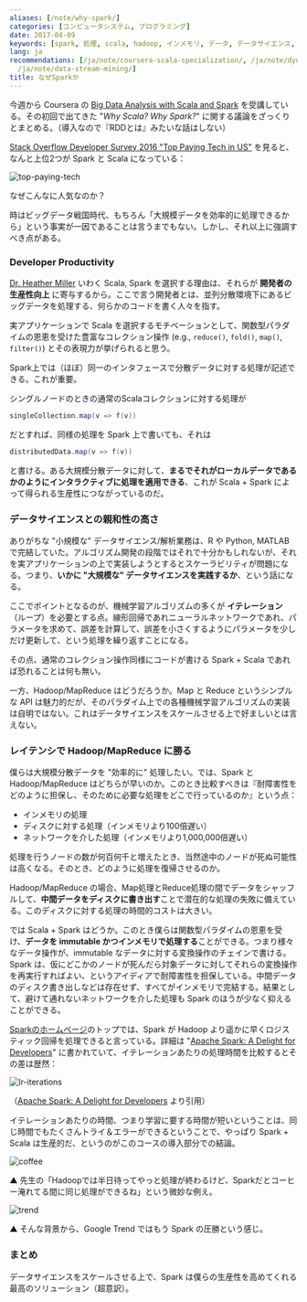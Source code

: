 ```yaml
---
aliases: [/note/why-spark/]
categories: [コンピュータシステム, プログラミング]
date: 2017-04-09
keywords: [spark, 処理, scala, hadoop, インメモリ, データ, データサイエンス, ディスク, ノード, mapreduce]
lang: ja
recommendations: [/ja/note/coursera-scala-specialization/, /ja/note/dynamo-style/,
  /ja/note/data-stream-mining/]
title: なぜSparkか
---
```


今週から Coursera の [Big Data Analysis with Scala and Spark](https://www.coursera.org/learn/scala-spark-big-data) を受講している。その初回で出てきた "*Why Scala? Why Spark?*" に関する議論をざっくりとまとめる。（導入なので『RDDとは』みたいな話はしない）

[Stack Overflow Developer Survey 2016 "Top Paying Tech in US"](http://stackoverflow.com/insights/survey/2016#technology-top-paying-tech) を見ると、なんと上位2つが Spark と Scala になっている：

![top-paying-tech](/images/why-spark/top-paying-tech.png)

なぜこんなに人気なのか？

時はビッグデータ戦国時代、もちろん「大規模データを効率的に処理できるから」という事実が一因であることは言うまでもない。しかし、それ以上に強調すべき点がある。

### Developer Productivity

[Dr. Heather Miller](http://www.heather.miller.am/) いわく Scala, Spark を選択する理由は、それらが **開発者の生産性向上** に寄与するから。ここで言う開発者とは、並列分散環境下にあるビッグデータを処理する、何らかのコードを書く人々を指す。

実アプリケーションで Scala を選択するモチベーションとして、関数型パラダイムの恩恵を受けた豊富なコレクション操作 (e.g., `reduce()`, `fold()`, `map()`, `filter()`) とその表現力が挙げられると思う。

Spark上では（ほぼ）同一のインタフェースで分散データに対する処理が記述できる。これが重要。

シングルノードのときの通常のScalaコレクションに対する処理が

```scala
singleCollection.map(v => f(v))
```

だとすれば、同様の処理を Spark 上で書いても、それは

```scala
distributedData.map(v => f(v))
```

と書ける。ある大規模分散データに対して、**まるでそれがローカルデータであるかのようにインタラクティブに処理を適用できる**、これが Scala + Spark によって得られる生産性につながっているのだ。

### データサイエンスとの親和性の高さ

ありがちな "小規模な" データサイエンス/解析業務は、R や Python, MATLAB で完結していた。アルゴリズム開発の段階ではそれで十分かもしれないが、それを実アプリケーションの上で実装しようとするとスケーラビリティが問題になる。つまり、**いかに "大規模な" データサイエンスを実践するか**、という話になる。

ここでポイントとなるのが、機械学習アルゴリズムの多くが **イテレーション**（ループ）を必要とする点。線形回帰であれニューラルネットワークであれ、パラメータを求めて、誤差を計算して、誤差を小さくするようにパラメータを少しだけ更新して、という処理を繰り返すことになる。

その点、通常のコレクション操作同様にコードが書ける Spark + Scala であれば恐れることは何も無い。

一方、Hadoop/MapReduce はどうだろうか。Map と Reduce というシンプルな API は魅力的だが、そのパラダイム上での各種機械学習アルゴリズムの実装は自明ではない。これはデータサイエンスをスケールさせる上で好ましいとは言えない。

### レイテンシで Hadoop/MapReduce に勝る

僕らは大規模分散データを "効率的に" 処理したい。では、Spark と Hadoop/MapReduce はどちらが早いのか。このとき比較すべきは『耐障害性をどのように担保し、そのために必要な処理をどこで行っているのか』という点：

- インメモリの処理
- ディスクに対する処理（インメモリより100倍遅い）
- ネットワークを介した処理（インメモリより1,000,000倍遅い）

処理を行うノードの数が何百何千と増えたとき、当然途中のノードが死ぬ可能性は高くなる。そのとき、どのように処理を復帰させるのか。

Hadoop/MapReduce の場合、Map処理とReduce処理の間でデータをシャッフルして、**中間データをディスクに書き出す**ことで潜在的な処理の失敗に備えている。このディスクに対する処理の時間的コストは大きい。

では Scala + Spark はどうか。このとき僕らは関数型パラダイムの恩恵を受け、**データを immutable かつインメモリで処理する**ことができる。つまり様々なデータ操作が、immutable なデータに対する変換操作のチェインで書ける。Spark は、仮にどこかのノードが死んだら対象データに対してそれらの変換操作を再実行すればよい、というアイディアで耐障害性を担保している。中間データのディスク書き出しなどは存在せず、すべてがインメモリで完結する。結果として、避けて通れないネットワークを介した処理も Spark のほうが少なく抑えることができる。

[Sparkのホームページ](https://spark.apache.org/)のトップでは、Spark が Hadoop より遥かに早くロジスティック回帰を処理できると言っている。詳細は "[Apache Spark: A Delight for Developers](https://blog.cloudera.com/blog/2014/03/apache-spark-a-delight-for-developers/)" に書かれていて、イテレーションあたりの処理時間を比較するとその差は歴然：

![lr-iterations](/images/why-spark/lr-iterations.png)

（[Apache Spark: A Delight for Developers](https://blog.cloudera.com/blog/2014/03/apache-spark-a-delight-for-developers/) より引用）

イテレーションあたりの時間、つまり学習に要する時間が短いということは、同じ時間でもたくさんトライ＆エラーができるということで、やっぱり Spark + Scala は生産的だ、というのがこのコースの導入部分での結論。

![coffee](/images/why-spark/coffee.png)

▲ 先生の「Hadoopでは半日待ってやっと処理が終わるけど、Sparkだとコーヒー淹れてる間に同じ処理ができるね」という微妙な例え。

![trend](/images/why-spark/trend.png)

▲ そんな背景から、Google Trend ではもう Spark の圧勝という感じ。

### まとめ

データサイエンスをスケールさせる上で、Spark は僕らの生産性を高めてくれる最高のソリューション（超意訳）。